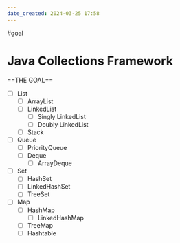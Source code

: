 ```yaml
---
date_created: 2024-03-25 17:58
---
```

#goal

# Java Collections Framework

==THE GOAL==
- [ ] List
	- [ ] ArrayList
	- [ ] LinkedList
		- [ ] Singly LinkedList
		- [ ] Doubly LinkedList
	- [ ] Stack
- [ ] Queue
	- [ ] PriorityQueue
	- [ ] Deque
		- [ ] ArrayDeque
- [ ] Set
	- [ ] HashSet
	- [ ] LinkedHashSet
	- [ ] TreeSet
- [ ] Map
	- [ ] HashMap
		- [ ] LinkedHashMap
	- [ ] TreeMap
	- [ ] Hashtable